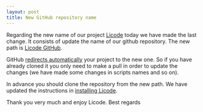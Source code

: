 ```yaml
--- 
layout: post 
title: New GitHub repository name
--- 
```


Regarding the new name of our project [Licode](http://lynckia.com/licode/LicodeNow.html) today we have made the last change. It consists of update the name of our github repository. The new path is [Licode GitHub](https://github.com/ging/licode).

GitHub [redirects automatically](https://github.com/blog/1508-repository-redirects-are-here) your project to the new one. So if you have already cloned it you only need to make a pull in order to update the changes (we have made some changes in scripts names and so on). 

In advance you should clone the repository from the new path. We have updated the instructions in [installing Licode](http://lynckia.com/licode/install.html). 

Thank you very much and enjoy Licode.
Best regards

